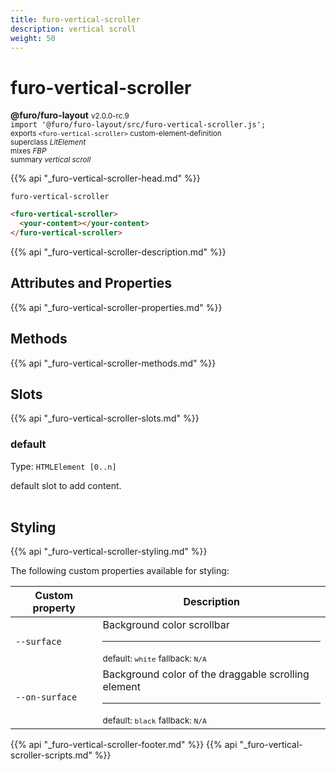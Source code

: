 ```yaml
---
title: furo-vertical-scroller
description: vertical scroll
weight: 50
---
```


# furo-vertical-scroller
**@furo/furo-layout** <small>v2.0.0-rc.9</small>
<br>`import '@furo/furo-layout/src/furo-vertical-scroller.js';`<small>
<br>exports `<furo-vertical-scroller>` custom-element-definition
<br>superclass *LitElement*
<br> mixes *FBP*</small>
<br><small>summary *vertical scroll*</small>

{{% api "_furo-vertical-scroller-head.md" %}}

`furo-vertical-scroller`

```html
<furo-vertical-scroller>
  <your-content></your-content>
</furo-vertical-scroller>
```

{{% api "_furo-vertical-scroller-description.md" %}}


## Attributes and Properties
{{% api "_furo-vertical-scroller-properties.md" %}}



## Methods
{{% api "_furo-vertical-scroller-methods.md" %}}




## Slots
{{% api "_furo-vertical-scroller-slots.md" %}}

### **default**
Type: `HTMLElement [0..n]`

default slot to add content.
<br><br>
## Styling
{{% api "_furo-vertical-scroller-styling.md" %}}

The following custom properties  available for styling:

Custom property | Description
----------------|-------------
`--surface` | Background color scrollbar <hr> <small>default: `white`</small> <small>fallback: `N/A`</small>
`--on-surface` | Background color of the draggable scrolling element <hr> <small>default: `black`</small> <small>fallback: `N/A`</small>

{{% api "_furo-vertical-scroller-footer.md" %}}
{{% api "_furo-vertical-scroller-scripts.md" %}}

